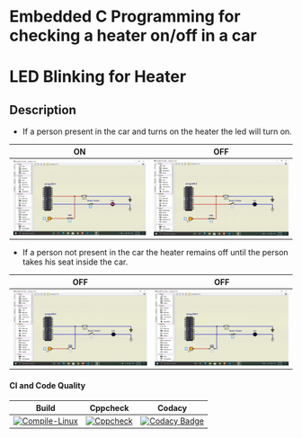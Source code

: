 # Embedded C Programming for checking a heater on/off in a car

# LED Blinking for Heater

## Description
* If a person present in the car and turns on the heater the led will turn on.

|ON|OFF|
|:--:|:--:|
|![ON](https://github.com/chetan2237/EmbSoft/blob/master/simulation/personsit_on.png)|![OFF](https://github.com/chetan2237/EmbSoft/blob/master/simulation/personsit_off.png)|

* If a person not present in the car the heater remains off until the person takes his seat inside the car.

|OFF|OFF|
|:--:|:--:|
|![ON](https://github.com/chetan2237/EmbSoft/blob/master/simulation/person_not_present_off.png)|![OFF](https://github.com/chetan2237/EmbSoft/blob/master/simulation/person_not_present_off_2.png)|

#### CI and Code Quality

|Build|Cppcheck|Codacy|
|:--:|:--:|:--:|
|[![Compile-Linux](https://github.com/Bharathgopal/Emb-C/actions/workflows/Compile.yml/badge.svg)](https://github.com/Bharathgopal/Emb-C/actions/workflows/Compile.yml)|[![Cppcheck](https://github.com/Bharathgopal/Emb-C/actions/workflows/CodeQulaity.yml/badge.svg)](https://github.com/Bharathgopal/Emb-C/actions/workflows/CodeQulaity.yml)|[![Codacy Badge](https://app.codacy.com/project/badge/Grade/412943296f9b4624ab396f436d71606c)](https://www.codacy.com/gh/chetan2237/EmbSoft/dashboard?utm_source=github.com&amp;utm_medium=referral&amp;utm_content=chetan2237/EmbSoft&amp;utm_campaign=Badge_Grade)
